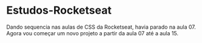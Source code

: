 # Estudos-Rocketseat
Dando sequencia nas aulas de CSS da Rocketseat, havia parado na aula 07. Agora vou começar um novo projeto a partir da aula 07 até a aula 15. 
